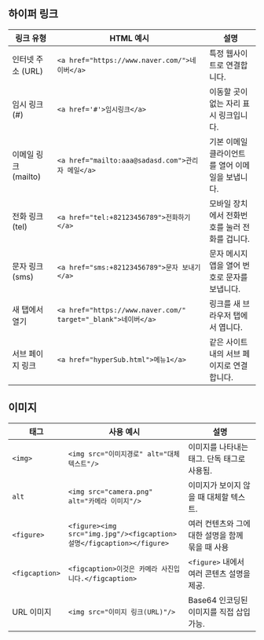 ## 하이퍼 링크
| **링크 유형**                   | **HTML 예시**                                                      | **설명**                                                   |
|--------------------------------|-------------------------------------------------------------------|----------------------------------------------------------|
| 인터넷 주소 (URL)              | `<a href="https://www.naver.com/">네이버</a>`                   | 특정 웹사이트로 연결합니다.                                |
| 임시 링크 (#)                  | `<a href='#'>임시링크</a>`                                        | 이동할 곳이 없는 자리 표시 링크입니다.                     |
| 이메일 링크 (mailto)           | `<a href="mailto:aaa@sadasd.com">관리자 메일</a>`               | 기본 이메일 클라이언트를 열어 이메일을 보냅니다.          |
| 전화 링크 (tel)                | `<a href="tel:+82123456789">전화하기</a>`                       | 모바일 장치에서 전화번호를 눌러 전화를 겁니다.           |
| 문자 링크 (sms)                | `<a href="sms:+82123456789">문자 보내기</a>`                   | 문자 메시지 앱을 열어 번호로 문자를 보냅니다.            |
| 새 탭에서 열기                 | `<a href="https://www.naver.com/" target="_blank">네이버</a>`  | 링크를 새 브라우저 탭에서 엽니다.                        |
| 서브 페이지 링크               | `<a href="hyperSub.html">메뉴1</a>`                             | 같은 사이트 내의 서브 페이지로 연결합니다.                |

## 이미지
| 태그        | 사용 예시                                      | 설명                                          |
|-------------|---------------------------------------------|---------------------------------------------|
| `<img>`     | `<img src="이미지경로" alt="대체텍스트"/>` | 이미지를 나타내는 태그. 단독 태그로 사용됨.  |
| `alt`       | `<img src="camera.png" alt="카메라 이미지"/>` | 이미지가 보이지 않을 때 대체할 텍스트.    |
| `<figure>`  | `<figure><img src="img.jpg"/><figcaption>설명</figcaption></figure>` | 여러 컨텐츠와 그에 대한 설명을 함께 묶을 때 사용 |
| `<figcaption>` | `<figcaption>이것은 카메라 사진입니다.</figcaption>` | `<figure>` 내에서 여러 콘텐츠 설명을 제공.   |
| URL 이미지  | `<img src="이미지 링크(URL)"/>`   | Base64 인코딩된 이미지를 직접 삽입 가능.   |
